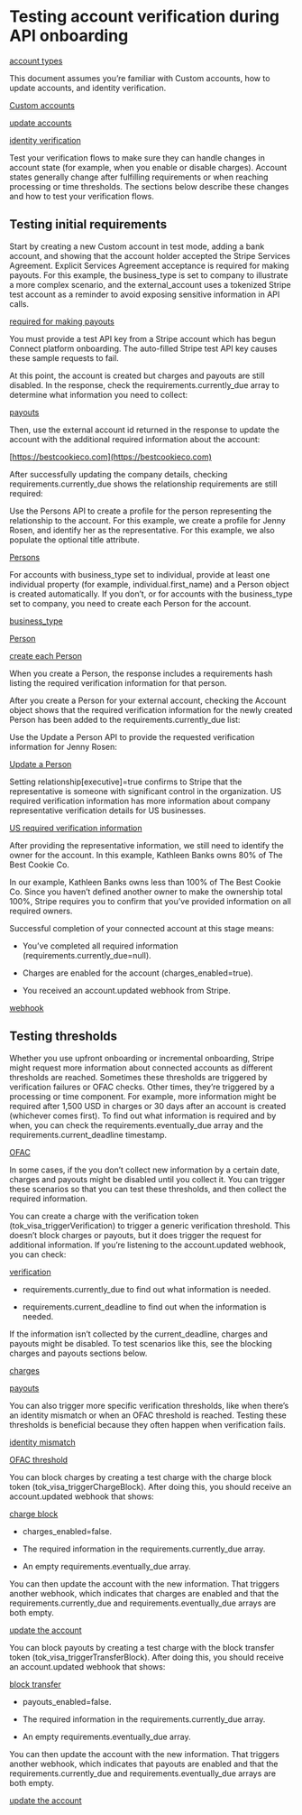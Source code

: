 # Testing account verification during API onboarding

[account types](https://stripe.com/docs/connect/accounts)

This document assumes you’re familiar with Custom accounts, how to update accounts, and identity verification.

[Custom accounts](/connect/custom-accounts)

[update accounts](/connect/updating-service-agreements)

[identity verification](/connect/identity-verification)

Test your verification flows to make sure they can handle changes in account state (for example, when you enable or disable charges). Account states generally change after fulfilling requirements or when reaching processing or time thresholds. The sections below describe these changes and how to test your verification flows.

## Testing initial requirements

Start by creating a new Custom account in test mode, adding a bank account, and showing that the account holder accepted the Stripe Services Agreement. Explicit Services Agreement acceptance is required for making payouts. For this example, the business_type is set to company to illustrate a more complex scenario, and the external_account uses a tokenized Stripe test account as a reminder to avoid exposing sensitive information in API calls.

[required for making payouts](/connect/updating-service-agreements#tos-acceptance)

You must provide a test API key from a Stripe account which has begun Connect platform onboarding. The auto-filled Stripe test API key causes these sample requests to fail.

At this point, the account is created but charges and payouts are still disabled. In the response, check the requirements.currently_due array to determine what information you need to collect:

[payouts](/payouts)

Then, use the external account id returned in the response to update the account with the additional required information about the account:

[https://bestcookieco.com](https://bestcookieco.com)

After successfully updating the company details, checking requirements.currently_due shows the relationship requirements are still required:

Use the Persons API to create a profile for the person representing the relationship to the account. For this example, we create a profile for Jenny Rosen, and identify her as the representative. For this example, we also populate the optional title attribute.

[Persons](/api/persons)

For accounts with business_type set to individual, provide at least one individual property (for example, individual.first_name) and a Person object is created automatically. If you don’t, or for accounts with the business_type set to company, you need to create each Person for the account.

[business_type](/api/accounts/object#account_object-business_type)

[Person](/api/persons/object)

[create each Person](/api/persons/create)

When you create a Person, the response includes a requirements hash listing the required verification information for that person.

After you create a Person for your external account, checking the Account object shows that the required verification information for the newly created Person has been added to the requirements.currently_due list:

Use the Update a Person API to provide the requested verification information for Jenny Rosen:

[Update a Person](/api/persons/update)

Setting relationship[executive]=true confirms to Stripe that the representative is someone with significant control in the organization. US required verification information has more information about company representative verification details for US businesses.

[US required verification information](/connect/required-verification-information#additional-company-card-representative-us)

After providing the representative information, we still need to identify the owner for the account. In this example, Kathleen Banks owns 80% of The Best Cookie Co.

In our example, Kathleen Banks owns less than 100% of The Best Cookie Co. Since you haven’t defined another owner to make the ownership total 100%, Stripe requires you to confirm that you’ve provided information on all required owners.

Successful completion of your connected account at this stage means:

- You’ve completed all required information (requirements.currently_due=null).

- Charges are enabled for the account (charges_enabled=true).

- You received an account.updated webhook from Stripe.

[webhook](/webhooks)

## Testing thresholds

Whether you use upfront onboarding or incremental onboarding, Stripe might request more information about connected accounts as different thresholds are reached. Sometimes these thresholds are triggered by verification failures or OFAC checks. Other times, they’re triggered by a processing or time component. For example, more information might be required after 1,500 USD in charges or 30 days after an account is created (whichever comes first). To find out what information is required and by when, you can check the requirements.eventually_due array and the requirements.current_deadline timestamp.

[OFAC](https://www.treasury.gov/about/organizational-structure/offices/Pages/Office-of-Foreign-Assets-Control.aspx)

In some cases, if the you don’t collect new information by a certain date, charges and payouts might be disabled until you collect it. You can trigger these scenarios so that you can test these thresholds, and then collect the required information.

You can create a charge with the verification token (tok_visa_triggerVerification) to trigger a generic verification threshold. This doesn’t block charges or payouts, but it does trigger the request for additional information. If you’re listening to the account.updated webhook, you can check:

[verification](/connect/testing#trigger-cards)

- requirements.currently_due to find out what information is needed.

- requirements.current_deadline to find out when the information is needed.

If the information isn’t collected by the current_deadline, charges and payouts might be disabled. To test scenarios like this, see the blocking charges and payouts sections below.

[charges](#blocked-charges)

[payouts](#blocked-payouts)

You can also trigger more specific verification thresholds, like when there’s an identity mismatch or when an OFAC threshold is reached. Testing these thresholds is beneficial because they often happen when verification fails.

[identity mismatch](/connect/testing#test-personal-id-numbers)

[OFAC threshold](/connect/testing#test-dobs)

You can block charges by creating a test charge with the charge block token (tok_visa_triggerChargeBlock). After doing this, you should receive an account.updated webhook that shows:

[charge block](/connect/testing#trigger-cards)

- charges_enabled=false.

- The required information in the requirements.currently_due array.

- An empty requirements.eventually_due array.

You can then update the account with the new information. That triggers another webhook, which indicates that charges are enabled and that the requirements.currently_due and requirements.eventually_due arrays are both empty.

[update the account](/api/accounts/update)

You can block payouts by creating a test charge with the block transfer token (tok_visa_triggerTransferBlock). After doing this, you should receive an account.updated webhook that shows:

[block transfer](/connect/testing#trigger-cards)

- payouts_enabled=false.

- The required information in the requirements.currently_due array.

- An empty requirements.eventually_due array.

You can then update the account with the new information. That triggers another webhook, which indicates that payouts are enabled and that the requirements.currently_due and requirements.eventually_due arrays are both empty.

[update the account](/api/accounts/update)
